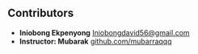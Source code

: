 ## Contributors

- **Iniobong Ekpenyong** [Iniobongdavid56@gmail.com](mailto:Iniobongdavid56@gmail.com)  
- **Instructor: Mubarak** [github.com/mubarraqqq](https://github.com/mubarraqqq)
